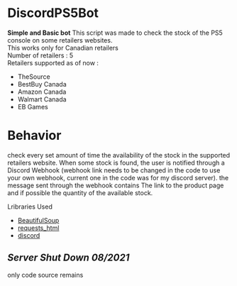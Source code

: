 # DiscordPS5Bot

**Simple and Basic bot**
This script was made to check the stock of the PS5 console on some retailers websites.                  
This works only for Canadian retailers                                                                 
Number of retailers : 5                                                                                 
Retailers supported as of now : 
- TheSource
- BestBuy Canada
- Amazon Canada
- Walmart Canada
- EB Games 

# Behavior
check every set amount of time the availability of the stock in the supported retailers website.
When some stock is found, the user is notified through a Discord Webhook (webhook link needs to be changed in the code to use your own webhook, current one in the code was for my discord server). the message sent through the webhook contains The link to the product page and if possible the quantity of the available stock.

Lribraries Used
- [BeautifulSoup](https://pypi.org/project/beautifulsoup4/)
- [requests_html](https://pypi.org/project/requests-html/)
- [discord](https://pypi.org/project/discord.py/)


## *Server Shut Down 08/2021*
only code source remains
